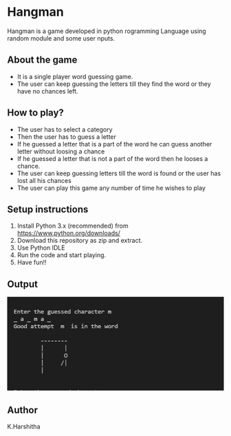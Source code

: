 # Hangman
Hangman is a game developed in python rogramming Language using random module and some user nputs.

## About the game
* It is a single player word guessing game.
* The user can keep guessing the letters till they find the word or they have no chances left.

## How to play? 
* The user has to select a category 
* Then the user has to guess a letter
* If he guessed a letter that is a part of the word he can guess another letter without loosing a chance
* If he guessed a letter that is not a part of the word then he looses a chance.
* The user can keep guessing letters till the word is found or the user has lost all his chances
* The user can play this game any number of time he wishes to play

## Setup instructions
1. Install Python 3.x (recommended) from https://www.python.org/downloads/
2. Download this repository as zip and extract.
3. Use Python IDLE
4. Run the code and start playing.
5. Have fun!!

## Output
![GitHub Logo](images/hangman.png)


## Author
K.Harshitha
